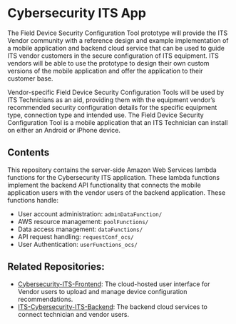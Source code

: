 # Cybersecurity ITS App

The Field Device Security Configuration Tool prototype will provide the ITS Vendor community with a reference design and example implementation of a mobile application and backend cloud service that can be used to guide ITS vendor customers in the secure configuration of ITS equipment. ITS vendors will be able to use the prototype to design their own custom versions of the mobile application and offer the application to their customer base.

Vendor-specific Field Device Security Configuration Tools will be used by ITS Technicians as an aid, providing them with the equipment vendor’s recommended security configuration details for the specific equipment type, connection type and intended use. The Field Device Security Configuration Tool is a mobile application that an ITS Technician can install on either an Android or iPhone device.

## Contents
This repository contains the server-side Amazon Web Services lambda functions for the Cybersecurity ITS application. These lambda functions implement the backend API functionality that connects the mobile application users with the vendor users of the backend application. These functions handle:
- User account administration: `adminDataFunction/`
- AWS resource management: `poolFunctions/`
- Data access management: `dataFunctions/` 
- API request handling: `requestConf_ocs/`
- User Authentication: `userFunctions_ocs/`

## Related Repositories:
 - [Cybersecurity-ITS-Frontend](https://github.com/usdot-fhwa-OPS/Cybersecurity-ITS-Frontend): The cloud-hosted user interface for Vendor users to upload and manage device configuration recommendations.
 - [ITS-Cybersecurity-ITS-Backend](https://github.com/usdot-fhwa-OPS/Cybersecurity-ITS-Backend): The backend cloud services to connect technician and vendor users.

